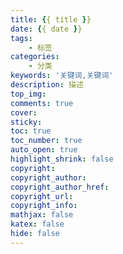 ```yaml
---
title: {{ title }}
date: {{ date }}
tags:
	- 标签
categories: 
	- 分类
keywords: '关键词,关键词'
description: 描述
top_img: 
comments: true
cover: 
sticky: 
toc: true
toc_number: true
auto_open: true
highlight_shrink: false
copyright: 
copyright_author: 
copyright_author_href: 
copyright_url: 
copyright_info: 
mathjax: false
katex: false
hide: false
---
```

